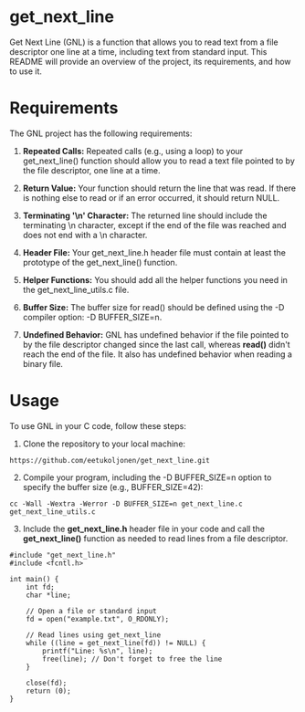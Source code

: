 # get_next_line

Get Next Line (GNL) is a function that allows you to read text from a file descriptor one line at a time, including text from standard input.
This README will provide an overview of the project, its requirements, and how to use it.

# Requirements
The GNL project has the following requirements:

1. **Repeated Calls:** Repeated calls (e.g., using a loop) to your get_next_line() function should allow you to read a text file pointed to by the file descriptor, one line at a time.

2. **Return Value:** Your function should return the line that was read. If there is nothing else to read or if an error occurred, it should return NULL.

3. **Terminating '\n' Character:** The returned line should include the terminating \n character, except if the end of the file was reached and does not end with a \n character.

4. **Header File:** Your get_next_line.h header file must contain at least the prototype of the get_next_line() function.

5. **Helper Functions:** You should add all the helper functions you need in the get_next_line_utils.c file.

6. **Buffer Size:** The buffer size for read() should be defined using the -D compiler option: -D BUFFER_SIZE=n.

7. **Undefined Behavior:** GNL has undefined behavior if the file pointed to by the file descriptor changed since the last call, whereas **read()** didn't reach the end of the file. It also has undefined behavior when reading a binary file.

# Usage

To use GNL in your C code, follow these steps:

1. Clone the repository to your local machine:
```
https://github.com/eetukoljonen/get_next_line.git
```
2. Compile your program, including the -D BUFFER_SIZE=n option to specify the buffer size (e.g., BUFFER_SIZE=42):
```
cc -Wall -Wextra -Werror -D BUFFER_SIZE=n get_next_line.c get_next_line_utils.c
```
3. Include the **get_next_line.h** header file in your code and call the **get_next_line()** function as needed to read lines from a file descriptor.
```
#include "get_next_line.h"
#include <fcntl.h>

int main() {
    int fd;
    char *line;

    // Open a file or standard input
    fd = open("example.txt", O_RDONLY);

    // Read lines using get_next_line
    while ((line = get_next_line(fd)) != NULL) {
        printf("Line: %s\n", line);
        free(line); // Don't forget to free the line
    }

    close(fd);
    return (0);
}

```
